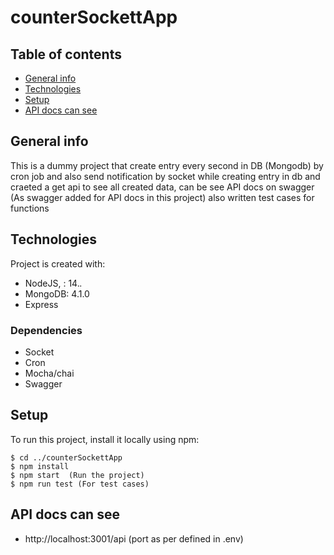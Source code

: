 # counterSockettApp

## Table of contents
* [General info](#general-info)
* [Technologies](#technologies)
* [Setup](#setup)
* [API docs can see](#API-docs-can-see)

## General info
This is a dummy project that create entry every second in DB (Mongodb) by cron job and also send notification by socket while creating entry in db and craeted a get api to see all created data, can be see API docs on swagger (As swagger added for API docs in this project) also written test cases for functions
	
## Technologies
Project is created with:
* NodeJS, : 14.*.*
* MongoDB: 4.1.0
* Express

### Dependencies
* Socket
* Cron
* Mocha/chai
* Swagger
	
## Setup
To run this project, install it locally using npm:

```
$ cd ../counterSockettApp
$ npm install
$ npm start  (Run the project)
$ npm run test (For test cases)
```

## API docs can see
* http://localhost:3001/api (port as per defined in .env)
